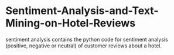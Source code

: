 # Sentiment-Analysis-and-Text-Mining-on-Hotel-Reviews
sentiment analysis contains the python code for sentiment analysis (positive, negative or neutral) of customer reviews about a hotel.
